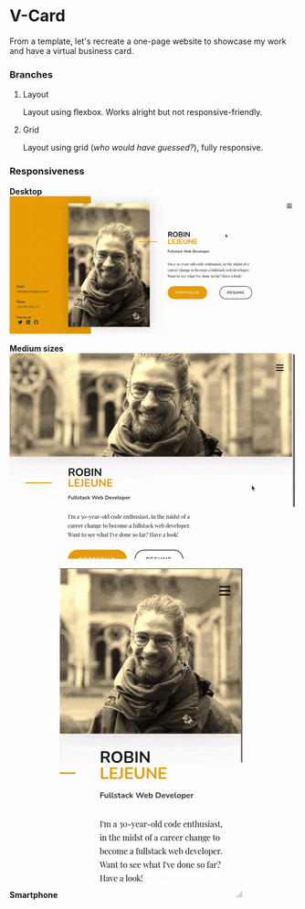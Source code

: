 # V-Card

From a template, let's recreate a one-page website to showcase my work and have a virtual business card.

### Branches

1. Layout

    Layout using flexbox. Works alright but not responsive-friendly.

2. Grid

    Layout using grid (*who would have guessed?*), fully responsive.

### Responsiveness

**Desktop**
![Desktop](v-card-desktop.gif)

**Medium sizes**
![Medium sizes](v-card-medium.gif)

**Smartphone**
![Smartphone size](v-card-smartphone.gif)
